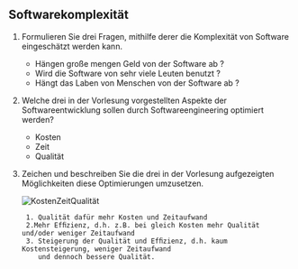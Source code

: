 ## Softwarekomplexität

1. Formulieren Sie drei Fragen, mithilfe derer die Komplexität von Software eingeschätzt werden kann.
    - Hängen große mengen Geld von der Software ab ?
    - Wird die Software von sehr viele Leuten benutzt ?
    - Hängt das Laben von Menschen von der Software ab ?

2. Welche drei in der Vorlesung vorgestellten Aspekte der Softwareentwicklung sollen durch Softwareengineering optimiert werden?
    - Kosten
    - Zeit
    - Qualität

3. Zeichen und beschreiben Sie die drei in der Vorlesung aufgezeigten Möglichkeiten diese Optimierungen umzusetzen.

    ![KostenZeitQualität](/Bilder/Kosten,Zeit,Qualität.PNG)

        1. Qualität dafür mehr Kosten und Zeitaufwand
        2.Mehr Efﬁzienz, d.h. z.B. bei gleich Kosten mehr Qualität und/oder weniger Zeitaufwand
        3. Steigerung der Qualität und Efﬁzienz, d.h. kaum Kostensteigerung, weniger Zeitaufwand
           und dennoch bessere Qualität.




